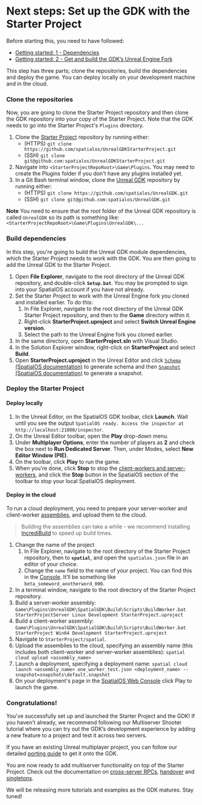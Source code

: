 # Next steps: Set up the GDK with the Starter Project

Before starting this, you need to have followed:
* [Getting started: 1 - Dependencies]({{urlRoot}}/content/get-started/dependencies)
* [Getting started: 2 - Get and build the GDK’s Unreal Engine Fork]({{urlRoot}}/content/get-started/build-unreal-fork)

This step has three parts; clone the repositories, build the dependencies and deploy the game. You can deploy locally on your development machine and in the cloud.

### Clone the repositories

Now, you are going to clone the Starter Project repository and then clone the GDK repository into your copy of the Starter Project. Note that the GDK needs to go into the Starter Project's `Plugins` directory.

1. Clone the [Starter Project](https://github.com/spatialos/UnrealGDKStarterProject/) repository by running either:
    * (HTTPS) `git clone https://github.com/spatialos/UnrealGDKStarterProject.git`
    * (SSH) `git clone git@github.com:spatialos/UnrealGDKStarterProject.git`
1. Navigate into `<StarterProjectRepoRoot>\Game\Plugins`. You may need to create the Plugins folder if you don't have any plugins installed yet.
1.  In a Git Bash terminal window, clone the [Unreal GDK](https://github.com/spatialos/UnrealGDK) repository by running either:
    * (HTTPS) `git clone https://github.com/spatialos/UnrealGDK.git`
    * (SSH) `git clone git@github.com:spatialos/UnrealGDK.git`

**Note** You need to ensure that the root folder of the Unreal GDK repository is called `UnrealGDK` so its path is something like: `<StarterProjectRepoRoot>\Game\Plugins\UnrealGDK\...`

[//]: # (TODO: This whole section below deserves some screenshots to show users what to expect. This was done well on the Unity onobarding docs. Example: https://docs.improbable.io/unity/alpha/content/get-started/get-playing)	

### Build dependencies 

In this step, you're going to build the Unreal GDK module dependencies, which the Starter Project needs to work with the GDK. You are then going to add the Unreal GDK to the Starter Project.

1. Open **File Explorer**, navigate to the root directory of the Unreal GDK repository, and double-click **`Setup.bat`**. You may be prompted to sign into your SpatialOS account if you have not already.
1. Set the Starter Project to work with the Unreal Engine fork you cloned and installed earlier. To do this:
    1. In File Explorer, navigate to the root directory of the Unreal GDK Starter Project repository, and then to the **Game** directory within it.
    1. Right-click **StarterProject.uproject** and select **Switch Unreal Engine version**.
    1. Select the path to the Unreal Engine fork you cloned earlier.
1. In the same directory, open **StarterProject.sln** with Visual Studio.
1. In the Solution Explorer window, right-click on **StarterProject** and select **Build**.
1. Open **StarterProject.uproject** in the Unreal Editor and click [`Schema` (SpatialOS documentation)](https://docs.improbable.io/reference/latest/shared/glossary) to generate schema and then [`Snapshot` (SpatialOS documentation)]((https://docs.improbable.io/reference/latest/shared/glossary)) to generate a snapshot.

### Deploy the Starter Project 

#### Deploy locally

1. In the Unreal Editor, on the SpatialOS GDK toolbar, click **Launch**. Wait until you see the output `SpatialOS ready. Access the inspector at http://localhost:21000/inspector`.
1. On the Unreal Editor toolbar, open the **Play** drop-down menu.
1. Under **Multiplayer Options**, enter the number of players as **2** and check the box next to **Run Dedicated Server**. Then, under Modes, select **New Editor Window (PIE)**.
1. On the toolbar, click **Play** to run the game.
1. When you're done, click **Stop** to stop the [client-workers and server-workers](({{urlRoot}}/content/glossary#workers)), and click the **Stop** button in the SpatialOS section of the toolbar to stop your local SpatialOS deployment.

#### Deploy in the cloud

To run a cloud deployment, you need to prepare your server-worker and client-worker [assemblies](https://docs.improbable.io/reference/latest/shared/glossary), and upload them to the cloud.

> Building the assemblies can take a while - we recommend installing <a href="https://www.incredibuild.com/" data-track-link="Incredibuild|product=Docs|platform=Win|label=Win" target="_blank">IncrediBuild</a> to speed up build times.

1. Change the name of the project
    1. In File Explorer, navigate to the root directory of the Starter Project repository, then to **`spatial`**, and open the `spatialos.json` file in an editor of your choice.
    1. Change the `name` field to the name of your project. You can find this in the [Console](https://console.improbable.io). It’ll be something like `beta_someword_anotherword_000`.
1. In a terminal window, navigate to the root directory of the Starter Project repository.
1. Build a server-worker assembly: `Game\Plugins\UnrealGDK\SpatialGDK\Build\Scripts\BuildWorker.bat StarterProjectServer Linux Development StarterProject.uproject`
1. Build a client-worker assembly: `Game\Plugins\UnrealGDK\SpatialGDK\Build\Scripts\BuildWorker.bat StarterProject Win64 Development StarterProject.uproject`
1. Navigate to `StarterProject/spatial`.
1. Upload the assemblies to the cloud, specifying an assembly name (this includes both client-worker and server-worker assemblies): `spatial cloud upload <assembly_name>`
1. Launch a deployment, specifying a deployment name: `spatial cloud launch <assembly_name> one_worker_test.json <deployment_name> --snapshot=snapshots\default.snapshot`
1. On your deployment's page in the [SpatialOS Web Console](https://console.improbable.io) click Play to launch the game.

### Congratulations!

You've successfully set up and launched the Starter Project and the GDK! If you haven't already, we recommend following our Multiserver Shooter tutorial where you can try out the GDK’s development experience by adding a new feature to a project and test it across two servers.

If you have an existing Unreal multiplayer project, you can follow our detailed [porting guide]({{urlRoot}}/content/get-started/porting-unreal-project-to-gdk.md) to get it onto the GDK.

You are now ready to add multiserver functionality on top of the Starter Project. Check out the documentation on [cross-server RPCs]({{urlRoot}}/content/cross-server-rpcs), [handover]({{urlRoot}}/content/handover-between-server-workers) and [singletons]({{urlRoot}}/content/singleton-actors).

We will be releasing more tutorials and examples as the GDK matures. Stay tuned!

